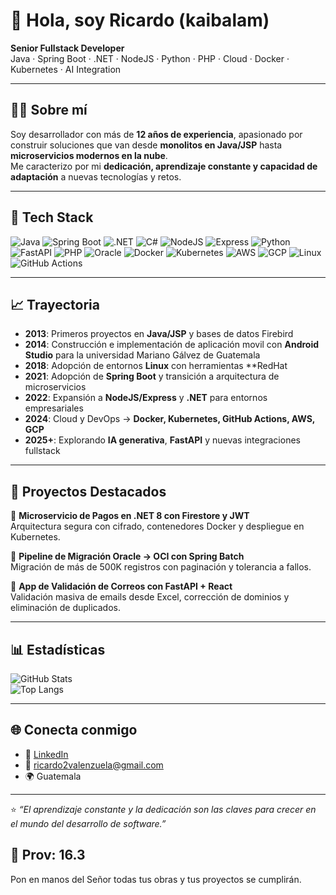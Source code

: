 # 👋 Hola, soy Ricardo (kaibalam)

**Senior Fullstack Developer**  
Java · Spring Boot · .NET · NodeJS · Python · PHP · Cloud · Docker · Kubernetes · AI Integration

---

## 🧑‍💻 Sobre mí
Soy desarrollador con más de **12 años de experiencia**, apasionado por construir soluciones que van desde **monolitos en Java/JSP** hasta **microservicios modernos en la nube**.  
Me caracterizo por mi **dedicación, aprendizaje constante y capacidad de adaptación** a nuevas tecnologías y retos.

---

## 🚀 Tech Stack
![Java](https://img.shields.io/badge/Java-ED8B00?style=for-the-badge&logo=openjdk&logoColor=white)
![Spring Boot](https://img.shields.io/badge/SpringBoot-6DB33F?style=for-the-badge&logo=springboot&logoColor=white)
![.NET](https://img.shields.io/badge/.NET-512BD4?style=for-the-badge&logo=dotnet&logoColor=white)
![C#](https://img.shields.io/badge/C%23-239120?style=for-the-badge&logo=c-sharp&logoColor=white)
![NodeJS](https://img.shields.io/badge/NodeJS-43853D?style=for-the-badge&logo=node.js&logoColor=white)
![Express](https://img.shields.io/badge/Express-000000?style=for-the-badge&logo=express&logoColor=white)
![Python](https://img.shields.io/badge/Python-3776AB?style=for-the-badge&logo=python&logoColor=white)
![FastAPI](https://img.shields.io/badge/FastAPI-009688?style=for-the-badge&logo=fastapi&logoColor=white)
![PHP](https://img.shields.io/badge/PHP-777BB4?style=for-the-badge&logo=php&logoColor=white)
![Oracle](https://img.shields.io/badge/Oracle_DB-F80000?style=for-the-badge&logo=oracle&logoColor=white)
![Docker](https://img.shields.io/badge/Docker-2496ED?style=for-the-badge&logo=docker&logoColor=white)
![Kubernetes](https://img.shields.io/badge/Kubernetes-326CE5?style=for-the-badge&logo=kubernetes&logoColor=white)
![AWS](https://img.shields.io/badge/AWS-232F3E?style=for-the-badge&logo=amazonaws&logoColor=white)
![GCP](https://img.shields.io/badge/GCP-4285F4?style=for-the-badge&logo=googlecloud&logoColor=white)
![Linux](https://img.shields.io/badge/Linux-FCC624?style=for-the-badge&logo=linux&logoColor=black)
![GitHub Actions](https://img.shields.io/badge/GitHub_Actions-2088FF?style=for-the-badge&logo=github-actions&logoColor=white)

---

## 📈 Trayectoria
- **2013**: Primeros proyectos en **Java/JSP** y bases de datos Firebird
- **2014**: Construcción e implementación de aplicación movil con **Android Studio** para la universidad Mariano Gálvez de Guatemala
- **2018**: Adopción de entornos **Linux** con herramientas **RedHat
- **2021**: Adopción de **Spring Boot** y transición a arquitectura de microservicios  
- **2022**: Expansión a **NodeJS/Express** y **.NET** para entornos empresariales  
- **2024**: Cloud y DevOps → **Docker, Kubernetes, GitHub Actions, AWS, GCP**  
- **2025+**: Explorando **IA generativa**, **FastAPI** y nuevas integraciones fullstack  

---

## 🌟 Proyectos Destacados
🔹 **Microservicio de Pagos en .NET 8 con Firestore y JWT**  
Arquitectura segura con cifrado, contenedores Docker y despliegue en Kubernetes.  

🔹 **Pipeline de Migración Oracle → OCI con Spring Batch**  
Migración de más de 500K registros con paginación y tolerancia a fallos.  

🔹 **App de Validación de Correos con FastAPI + React**  
Validación masiva de emails desde Excel, corrección de dominios y eliminación de duplicados.  

---

## 📊 Estadísticas
![GitHub Stats](https://github-readme-stats.vercel.app/api?username=kaibalam&show_icons=true&theme=radical)  
![Top Langs](https://github-readme-stats.vercel.app/api/top-langs/?username=kaibalam&layout=compact&theme=radical)

---

## 🌐 Conecta conmigo
- 💼 [LinkedIn](linkedin.com/in/ricardo-valenzuela-512a141b5)  
- 📧 ricardo2valenzuela@gmail.com
- 🌍 Guatemala  

---
⭐️ _“El aprendizaje constante y la dedicación son las claves para crecer en el mundo del desarrollo de software.”_
## 🌟 Prov: 16.3
Pon en manos del Señor todas tus obras y tus proyectos se cumplirán.
